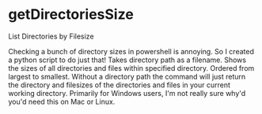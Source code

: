 # getDirectoriesSize
List Directories by Filesize

Checking a bunch of directory sizes in powershell is annoying. So I created a python script to do just that!
Takes directory path as a filename. Shows the sizes of all directories and files within specified directory. Ordered from largest to smallest.
Without a directory path the command will just return the directory and filesizes of the directories and files in your current working directory.
Primarily for Windows users, I'm not really sure why'd you'd need this on Mac or Linux.
